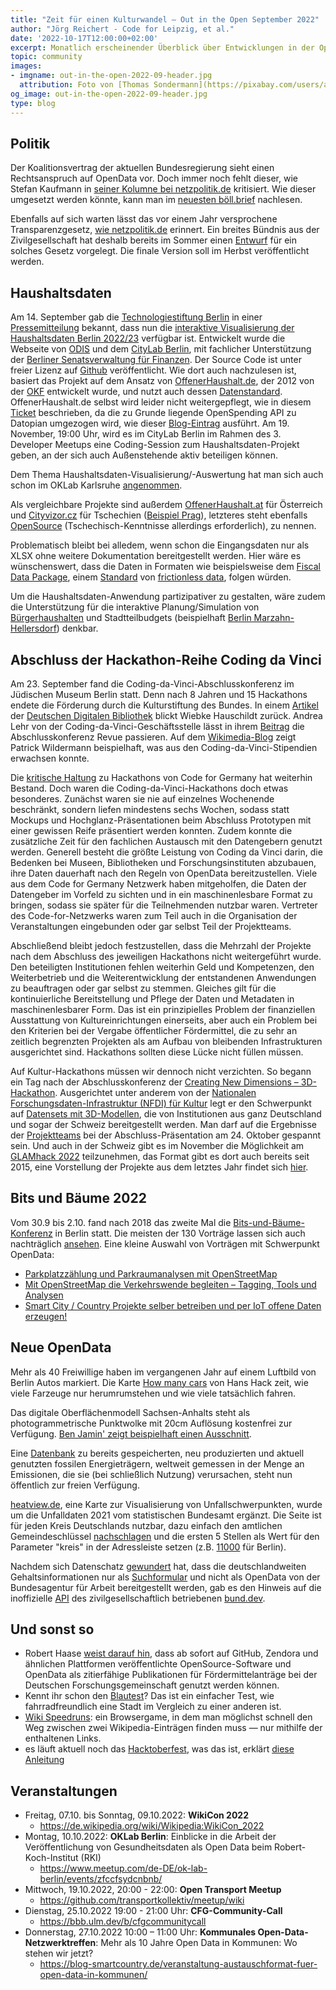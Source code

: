 ```yaml
---
title: "Zeit für einen Kulturwandel – Out in the Open September 2022"
author: "Jörg Reichert - Code for Leipzig, et al."
date: '2022-10-17T12:00:00+02:00'
excerpt: Monatlich erscheinender Überblick über Entwicklungen in der Open Data und Civic Tech Szene
topic: community
images:
- imgname: out-in-the-open-2022-09-header.jpg
  attribution: Foto von [Thomas Sondermann](https://pixabay.com/users/analogicus-8164369/) auf [pixabay.com](https://pixabay.com/photos/open-sign-a-notice-wood-painted-4033043/)
og_image: out-in-the-open-2022-09-header.jpg
type: blog
---
```


## Politik

Der Koalitionsvertrag der aktuellen Bundesregierung sieht einen Rechtsanspruch auf OpenData vor. Doch immer noch fehlt dieser, wie Stefan Kaufmann in [seiner Kolumne bei netzpolitik.de](https://netzpolitik.org/2022/oeffentliches-geld-oeffentliches-gut-es-fehlt-ein-rechtsanspruch-auf-offene-daten) kritisiert. Wie dieser umgesetzt werden könnte, kann man im [neuesten böll.brief](https://www.boell.de/de/2022/09/15/daten-als-oeffentliche-infrastruktur) nachlesen.

Ebenfalls auf sich warten lässt das vor einem Jahr versprochene Transparenzgesetz, [wie netzpolitik.de](https://netzpolitik.org/2022/informationsfreiheit-haelt-die-ampel-ihr-transparenzversprechen/) erinnert. Ein breites Bündnis aus der Zivilgesellschaft hat deshalb bereits im Sommer einen [Entwurf](https://consul.mehr-demokratie.info/transparenzgesetz) für ein solches Gesetz vorgelegt. Die finale Version soll im Herbst veröffentlicht werden.

## Haushaltsdaten

Am 14. September gab die [Technologiestiftung Berlin](https://www.technologiestiftung-berlin.de) in einer [Pressemitteilung](https://www.technologiestiftung-berlin.de/fileadmin/Redaktion/PDFs/Presse/220914_PM_Haushaltsdaten_SenFin.pdf) bekannt, dass nun die [interaktive Visualisierung der Haushaltsdaten Berlin 2022/23](https://haushaltsdaten.odis-berlin.de) verfügbar ist. Entwickelt wurde die Webseite von [ODIS](https://odis-berlin.de/) und dem [CityLab Berlin](https://www.citylab-berlin.org/), mit fachlicher Unterstützung der [Berliner Senatsverwaltung für Finanzen](https://berlin.de/sen/finanzen/). Der Source Code ist unter freier Lizenz auf [Github](https://github.com/berlin/haushaltsdaten) veröffentlicht. Wie dort auch nachzulesen ist, basiert das Projekt auf dem Ansatz von [OffenerHaushalt.de](https://offenerhaushalt.de/), der 2012 von der [OKF](http://www.okf.de/) entwickelt wurde, und nutzt auch dessen [Datenstandard](https://offenerhaushalt.de/page/datenstandard.html). OffenerHaushalt.de selbst wird leider nicht weitergepflegt, wie in diesem [Ticket](https://github.com/okfde/offenerhaushalt.de/issues/236) beschrieben, da die zu Grunde liegende OpenSpending API zu Datopian umgezogen wird, wie dieser [Blog-Eintrag](https://www.datopian.com/2020/07/09/open-spending/) ausführt. Am 19. November, 19:00 Uhr, wird es im CityLab Berlin im Rahmen des 3. Developer Meetups eine Coding-Session zum Haushaltsdaten-Projekt geben, an der sich auch Außenstehende aktiv beteiligen können. 

Dem Thema Haushaltsdaten-Visualisierung/-Auswertung hat man sich auch schon im OKLab Karlsruhe [angenommen](https://ok-lab-karlsruhe.de/projekte/haushalt/). 

Als vergleichbare Projekte sind außerdem [OffenerHaushalt.at](https://offenerhaushalt.at/) für Österreich und [Cityvizor.cz](https://cityvizor.cz/landing) für Tschechien ([Beispiel Prag](https://cityvizor.praha.eu/praha1/prehled)), letzteres steht ebenfalls [OpenSource](https://github.com/cityvizor/cityvizor) (Tschechisch-Kenntnisse allerdings erforderlich), zu nennen.

Problematisch bleibt bei alledem, wenn schon die Eingangsdaten nur als XLSX ohne weitere Dokumentation bereitgestellt werden. Hier wäre es wünschenswert, dass die Daten in Formaten wie beispielsweise dem [Fiscal Data Package](https://specs.frictionlessdata.io/fiscal-data-package/#introduction), einem [Standard](https://specs.frictionlessdata.io/#overview) von [frictionless data](https://frictionlessdata.io), folgen würden. 

Um die Haushaltsdaten-Anwendung partizipativer zu gestalten, wäre zudem die Unterstützung für die interaktive Planung/Simulation von [Bürgerhaushalten](https://www.buergerhaushalt.org) und Stadtteilbudgets (beispielhaft [Berlin Marzahn-Hellersdorf](https://www.berlin.de/ba-marzahn-hellersdorf/politik-und-verwaltung/service-und-organisationseinheiten/sozialraumorientierte-planungskoordination/artikel.1188691.php)) denkbar.

## Abschluss der Hackathon-Reihe Coding da Vinci

Am 23. September fand die Coding-da-Vinci-Abschlusskonferenz im Jüdischen Museum Berlin statt. Denn nach 8 Jahren und 15 Hackathons endete die Förderung durch die Kulturstiftung des Bundes. In einem [Artikel](https://www.deutsche-digitale-bibliothek.de/content/journal/aktuell/kultur-hackathon-coding-da-vinci-ein-ende-ein-anfang) der [Deutschen Digitalen Bibliothek](https://www.deutsche-digitale-bibliothek.de) blickt Wiebke Hauschildt zurück. Andrea Lehr von der Coding-da-Vinci-Geschäftsstelle lässt in ihrem [Beitrag](https://codingdavinci.de/de/news/es-koennt-ein-anfang-sein-nostalgie-und-aufbruchsstimmung-berlin) die Abschlusskonferenz Revue passieren. Auf dem [Wikimedia-Blog](https://blog.wikimedia.de/2022/10/04/coding-da-vinci-portrat-digitalkombinat/) zeigt Patrick Wildermann beispielhaft, was aus den Coding-da-Vinci-Stipendien erwachsen konnte. 

Die [kritische Haltung](https://codefor.de/blog/hackathon-leitfaden/) zu Hackathons von Code for Germany hat weiterhin Bestand. Doch waren die Coding-da-Vinci-Hackathons doch etwas besonderes. Zunächst waren sie nie auf einzelnes Wochenende beschränkt, sondern liefen mindestens sechs Wochen, sodass statt Mockups und Hochglanz-Präsentationen beim Abschluss Prototypen mit einer gewissen Reife präsentiert werden konnten. Zudem konnte die zusätzliche Zeit für den fachlichen Austausch mit den Datengebern genutzt werden. Generell besteht die größte Leistung von Coding da Vinci darin, die Bedenken bei Museen, Bibliotheken und Forschungsinstituten abzubauen, ihre Daten dauerhaft nach den Regeln von OpenData bereitzustellen. Viele aus dem Code for Germany Netzwerk haben mitgeholfen, die Daten der Datengeber im Vorfeld zu sichten und in ein maschinenlesbare Format zu bringen, sodass sie später für die Teilnehmenden nutzbar waren. Vertreter des Code-for-Netzwerks waren zum Teil auch in die Organisation der Veranstaltungen eingebunden oder gar selbst Teil der Projektteams. 

Abschließend bleibt jedoch festzustellen, dass die Mehrzahl der Projekte nach dem Abschluss des jeweiligen Hackathons nicht weitergeführt wurde. Den beteiligten Institutionen fehlen weiterhin Geld und Kompetenzen, den Weiterbetrieb und die Weiterentwicklung der entstandenen Anwendungen zu beauftragen oder gar selbst zu stemmen. Gleiches gilt für die kontinuierliche Bereitstellung und Pflege der Daten und Metadaten in maschinenlesbarer Form. Das ist ein prinzipielles Problem der finanziellen Ausstattung von Kultureinrichtungen einerseits, aber auch ein Problem bei den Kriterien bei der Vergabe öffentlicher Fördermittel, die zu sehr an zeitlich begrenzten Projekten als am Aufbau von bleibenden Infrastrukturen ausgerichtet sind. Hackathons sollten diese Lücke nicht füllen müssen.

Auf Kultur-Hackathons müssen wir dennoch nicht verzichten. So begann ein Tag nach der Abschlusskonferenz der [Creating New Dimensions – 3D-Hackathon](https://creating-new-dimensions.org/). Ausgerichtet unter anderem von der [Nationalen Forschungsdaten-Infrastruktur (NFDI) für Kultur](https://nfdi4culture.de/) legt er den Schwerpunkt auf [Datensets mit 3D-Modellen](https://creating-new-dimensions.org/Datensets/), die von Institutionen aus ganz Deutschland und sogar der Schweiz bereitgestellt werden. Man darf auf die Ergebnisse der [Projektteams](https://hackdash.org/dashboards/cnewd#!) bei der Abschluss-Präsentation am 24. Oktober gespannt sein. Und auch in der Schweiz gibt es im November die Möglichkeit am [GLAMhack 2022](http://make.opendata.ch/wiki/event:2022-11) teilzunehmen, das Format gibt es dort auch bereits seit 2015, eine Vorstellung der Projekte aus dem letztes Jahr findet sich [hier](https://www.infoclio.ch/en/open-cultural-data-hackathon-2021).

## Bits und Bäume 2022

Vom 30.9 bis 2.10. fand nach 2018 das zweite Mal die [Bits-und-Bäume-Konferenz](https://bits-und-baeume.org/konferenz-2022/) in Berlin statt. Die meisten der 130 Vorträge lassen sich auch nachträglich [ansehen](https://media.ccc.de/b/conferences/bitsundbaeume).
Eine kleine Auswahl von Vorträgen mit Schwerpunkt OpenData:  
 * [Parkplatzzählung und Parkraumanalysen mit OpenStreetMap](https://fahrplan22.bits-und-baeume.org/bitsundbaeume/talk/9S8MDK)
 * [Mit OpenStreetMap die Verkehrswende begleiten – Tagging, Tools und Analysen](https://fahrplan22.bits-und-baeume.org/bitsundbaeume/talk/8WFNPK/)
 * [Smart City / Country Projekte selber betreiben und per IoT offene Daten erzeugen!](https://fahrplan22.bits-und-baeume.org/bitsundbaeume/talk/HYWZY3/)

## Neue OpenData

Mehr als 40 Freiwillige haben im vergangenen Jahr auf einem Luftbild von Berlin Autos markiert. Die Karte [How many cars](https://hanshack.com/howmanycars/) von Hans Hack zeit, wie viele Farzeuge nur herumrumstehen und wie viele tatsächlich fahren.

Das digitale Oberflächenmodell Sachsen-Anhalts steht als photogrammetrische Punktwolke mit 20cm Auflösung kostenfrei zur Verfügung. [Ben Jamin' zeigt beispielhaft einen Ausschnitt](https://twitter.com/Terranigmus/status/1570395805252554756).

Eine [Datenbank](https://carbontracker.org/finally-we-have-a-global-registry-of-fossil-fuels/) zu bereits gespeicherten, neu produzierten und aktuell genutzten fossilen Energieträgern, weltweit gemessen in der Menge an Emissionen, die sie (bei schließlich Nutzung) verursachen, steht nun öffentlich zur freien Verfügung. 

[heatview.de](http://heatview.de), eine Karte zur Visualisierung von Unfallschwerpunkten, wurde um die Unfalldaten 2021 vom statistischen Bundesamt ergänzt. Die Seite ist für jeden Kreis Deutschlands nutzbar, dazu einfach den amtlichen Gemeindeschlüssel [nachschlagen](https://www.orte-in-deutschland.de/amtlicher-gemeindeschluessel-ags.html) und die ersten 5 Stellen als Wert für den Parameter "kreis" in der Adressleiste setzen (z.B. [11000](https://heatview.de/?kreis=11000) für Berlin).  

Nachdem sich Datenschatz [gewundert](https://twitter.com/datenschatz/status/1569324349894664194) hat, dass die deutschlandweiten Gehaltsinformationen nur als [Suchformular](https://web.arbeitsagentur.de/entgeltatlas/) und nicht als OpenData von der Bundesagentur für Arbeit bereitgestellt werden, gab es den Hinweis auf die inoffizielle [API](https://github.com/bundesAPI/entgeltatlas-api) des zivilgesellschaftlich betriebenen [bund.dev](https://bund.dev).

## Und sonst so
 * Robert Haase [weist darauf hin](https://twitter.com/haesleinhuepf/status/1565558679449075712), dass ab sofort auf GitHub, Zendora und ähnlichen Plattformen veröffentlichte OpenSource-Software und OpenData als zitierfähige Publikationen für Fördermittelanträge bei der Deutschen Forschungsgemeinschaft genutzt werden können.
 * Kennt ihr schon den [Blautest](https://twitter.com/footils/status/1568613432194224128)? Das ist ein einfacher Test, wie fahrradfreundlich eine Stadt im Vergleich zu einer anderen ist. 
 * [Wiki Speedruns](https://wikispeedruns.com/): ein Browsergame, in dem man möglichst schnell den Weg zwischen zwei Wikipedia-Einträgen finden muss — nur mithilfe der enthaltenen Links. 
 * es läuft aktuell noch das [Hacktoberfest](https://hacktoberfest.com), was das ist, erklärt [diese Anleitung](https://itsfoss.com/hacktoberfest-guide/)

## Veranstaltungen
 * Freitag, 07.10. bis Sonntag, 09.10.2022: **WikiCon 2022**
   * https://de.wikipedia.org/wiki/Wikipedia:WikiCon_2022
 * Montag, 10.10.2022: **OKLab Berlin**: Einblicke in die Arbeit der Veröffentlichung von Gesundheitsdaten als Open Data beim Robert-Koch-Institut (RKI)
   * https://www.meetup.com/de-DE/ok-lab-berlin/events/zfccfsydcnbnb/ 
 * Mittwoch, 19.10.2022, 20:00 - 22:00: **Open Transport Meetup**
   * https://github.com/transportkollektiv/meetup/wiki
 * Dienstag, 25.10.2022 19:00 - 21:00 Uhr: **CFG-Community-Call**
   * https://bbb.ulm.dev/b/cfgcommunitycall
 * Donnerstag, 27.10.2022 10:00 – 11:00 Uhr: **Kommunales Open-Data-Netzwerktreffen**: Mehr als 10 Jahre Open Data in Kommunen: Wo stehen wir jetzt?
   * https://blog-smartcountry.de/veranstaltung-austauschformat-fuer-open-data-in-kommunen/
